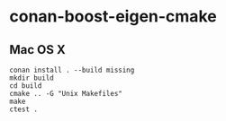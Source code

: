 # conan-boost-eigen-cmake


## Mac OS X
    conan install . --build missing
    mkdir build
    cd build
    cmake .. -G "Unix Makefiles"
    make
    ctest .
